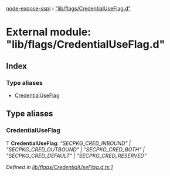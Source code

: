 [node-expose-sspi](../README.md) › ["lib/flags/CredentialUseFlag.d"](_lib_flags_credentialuseflag_d_.md)

# External module: "lib/flags/CredentialUseFlag.d"

## Index

### Type aliases

* [CredentialUseFlag](_lib_flags_credentialuseflag_d_.md#credentialuseflag)

## Type aliases

###  CredentialUseFlag

Ƭ **CredentialUseFlag**: *"SECPKG_CRED_INBOUND" | "SECPKG_CRED_OUTBOUND" | "SECPKG_CRED_BOTH" | "SECPKG_CRED_DEFAULT" | "SECPKG_CRED_RESERVED"*

*Defined in [lib/flags/CredentialUseFlag.d.ts:1](https://github.com/jlguenego/node-expose-sspi/blob/b79cf99/lib/flags/CredentialUseFlag.d.ts#L1)*
